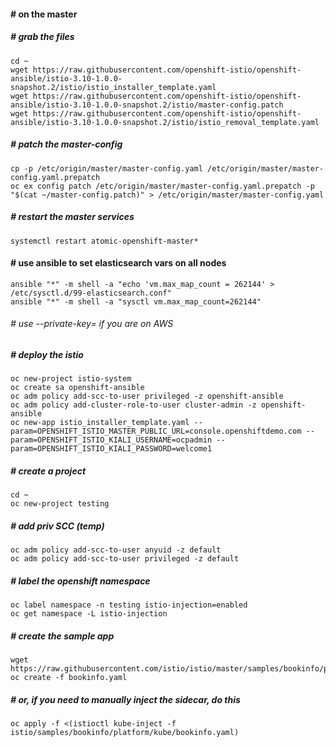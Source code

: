 #### # on the master
##### # grab the files
```
cd ~
wget https://raw.githubusercontent.com/openshift-istio/openshift-ansible/istio-3.10-1.0.0-snapshot.2/istio/istio_installer_template.yaml
wget https://raw.githubusercontent.com/openshift-istio/openshift-ansible/istio-3.10-1.0.0-snapshot.2/istio/master-config.patch
wget https://raw.githubusercontent.com/openshift-istio/openshift-ansible/istio-3.10-1.0.0-snapshot.2/istio/istio_removal_template.yaml
```
##### # patch the master-config
```
cp -p /etc/origin/master/master-config.yaml /etc/origin/master/master-config.yaml.prepatch
oc ex config patch /etc/origin/master/master-config.yaml.prepatch -p "$(cat ~/master-config.patch)" > /etc/origin/master/master-config.yaml
```
##### # restart the master services
```
systemctl restart atomic-openshift-master*
```
#### # use ansible to set elasticsearch vars on all nodes
```
ansible "*" -m shell -a "echo 'vm.max_map_count = 262144' > /etc/sysctl.d/99-elasticsearch.conf"
ansible "*" -m shell -a "sysctl vm.max_map_count=262144"
```
###### # use --private-key= if you are on AWS
##### # deploy the istio
```
oc new-project istio-system
oc create sa openshift-ansible
oc adm policy add-scc-to-user privileged -z openshift-ansible
oc adm policy add-cluster-role-to-user cluster-admin -z openshift-ansible
oc new-app istio_installer_template.yaml --param=OPENSHIFT_ISTIO_MASTER_PUBLIC_URL=console.openshiftdemo.com --param=OPENSHIFT_ISTIO_KIALI_USERNAME=ocpadmin --param=OPENSHIFT_ISTIO_KIALI_PASSWORD=welcome1
```
##### # create a project
```
cd ~
oc new-project testing
```
##### # add priv SCC (temp)
```
oc adm policy add-scc-to-user anyuid -z default
oc adm policy add-scc-to-user privileged -z default
```
##### # label the openshift namespace 
```
oc label namespace -n testing istio-injection=enabled
oc get namespace -L istio-injection
```
##### # create the sample app
```
wget https://raw.githubusercontent.com/istio/istio/master/samples/bookinfo/platform/kube/bookinfo.yaml
oc create -f bookinfo.yaml
```
##### # or, if you need to manually inject the sidecar, do this
```
oc apply -f <(istioctl kube-inject -f istio/samples/bookinfo/platform/kube/bookinfo.yaml)
```
